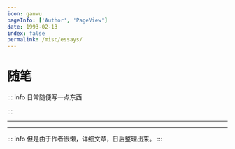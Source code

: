```yaml
---
icon: ganwu
pageInfo: ['Author', 'PageView']
date: 1993-02-13
index: false
permalink: /misc/essays/
---
```


# 随笔

::: info 日常随便写一点东西

:::

---

<Catalog base='/misc/essays/' />

---

::: info
但是由于作者很懒，详细文章，日后整理出来。
:::
